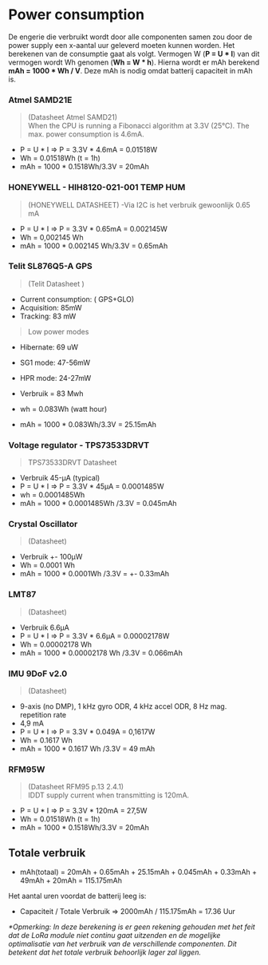 # Power consumption

De engerie die verbruikt wordt door alle componenten samen zou door de power supply een x-aantal uur geleverd moeten kunnen worden. Het berekenen van de consumptie gaat als volgt.
Vermogen W (**P = U \* I**) van dit vermogen wordt Wh genomen (**Wh = W \* h**). Hierna wordt er mAh berekend **mAh = 1000 \* Wh / V**. Deze mAh is nodig omdat batterij capaciteit in mAh is.

### Atmel SAMD21E

> (Datasheet Atmel SAMD21)  
> When the CPU is running a Fibonacci algorithm at 3.3V (25°C). The max. power consumption is 4.6mA.

- P = U \* I => P = 3.3V \* 4.6mA = 0.01518W
- Wh = 0.01518Wh (t = 1h)
- mAh = 1000 \* 0.1518Wh/3.3V = 20mAh

### HONEYWELL - HIH8120-021-001 TEMP HUM

> (HONEYWELL DATASHEET)
> -Via I2C is het verbruik gewoonlijk 0.65 mA

- P = U \* I => P = 3.3V \* 0.65mA = 0.002145W
- Wh = 0,002145 Wh
- mAh = 1000 \* 0.002145 Wh/3.3V = 0.65mAh

### Telit SL876Q5-A GPS

> (Telit Datasheet )

- Current consumption: ( GPS+GLO)
- Acquisition: 85mW
- Tracking: 83 mW

> Low power modes

- Hibernate: 69 uW
- SG1 mode: 47-56mW
- HPR mode: 24-27mW

- Verbruik = 83 Mwh
- wh = 0.083Wh (watt hour)
- mAh = 1000 \* 0.083Wh/3.3V = 25.15mAh

### Voltage regulator - TPS73533DRVT

> TPS73533DRVT Datasheet

- Verbruik 45-μA (typical)
- P = U \* I => P = 3.3V \* 45μA = 0.0001485‬W
- wh = 0.0001485‬Wh
- mAh = 1000 \* 0.0001485‬Wh /3.3V = 0.045‬mAh

### Crystal Oscillator

> (Datasheet)

- Verbruik +- 100µW
- Wh = 0.0001 Wh
- mAh = 1000 \* 0.0001‬Wh /3.3V = +- 0.33mAh

### LMT87

> (Datasheet)

- Verbruik 6.6μA
- P = U \* I => P = 3.3V \* 6.6μA = ‬0.00002178W
- Wh = 0.00002178 Wh
- mAh = 1000 \* 0.00002178 Wh /3.3V = 0.066mAh

### IMU 9DoF v2.0

> (Datasheet)

- 9-axis (no DMP), 1 kHz gyro ODR, 4 kHz accel ODR, 8 Hz mag. repetition rate
- 4,9 mA
- P = U \* I => P = 3.3V \* 0.049A = 0,1617‬W
- Wh = 0.1617‬ Wh
- mAh = 1000 \* 0.1617‬ Wh /3.3V = 49 mAh

### RFM95W

> (Datasheet RFM95 p.13 2.4.1)  
> IDDT supply current when transmitting is 120mA.

- P = U \* I => P = 3.3V \* 120mA = 27,5W
- Wh = 0.01518Wh (t = 1h)
- mAh = 1000 \* 0.1518Wh/3.3V = 20mAh

## Totale verbruik

- mAh(totaal) = 20mAh + 0.65mAh + 25.15mAh + 0.045mAh + 0.33mAh + 49mAh + 20mAh = 115.175mAh

Het aantal uren voordat de batterij leeg is:

- Capaciteit / Totale Verbruik => 2000mAh / 115.175mAh = 17.36 Uur

_\*Opmerking: In deze berekening is er geen rekening gehouden met het feit dat de LoRa module niet continu gaat uitzenden en de mogelijke optimalisatie van het verbruik van de verschillende componenten. Dit betekent dat het totale verbruik behoorlijk lager zal liggen._
